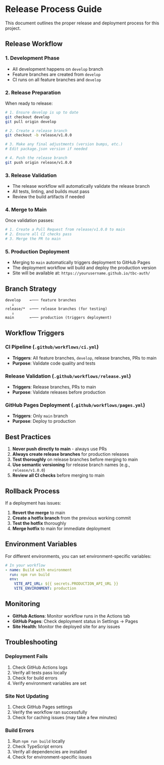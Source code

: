 # Release Process Guide

This document outlines the proper release and deployment process for this project.

## Release Workflow

### 1. Development Phase

- All development happens on `develop` branch
- Feature branches are created from `develop`
- CI runs on all feature branches and `develop`

### 2. Release Preparation

When ready to release:

```bash
# 1. Ensure develop is up to date
git checkout develop
git pull origin develop

# 2. Create a release branch
git checkout -b release/v1.0.0

# 3. Make any final adjustments (version bumps, etc.)
# Edit package.json version if needed

# 4. Push the release branch
git push origin release/v1.0.0
```

### 3. Release Validation

- The release workflow will automatically validate the release branch
- All tests, linting, and builds must pass
- Review the build artifacts if needed

### 4. Merge to Main

Once validation passes:

```bash
# 1. Create a Pull Request from release/v1.0.0 to main
# 2. Ensure all CI checks pass
# 3. Merge the PR to main
```

### 5. Production Deployment

- Merging to `main` automatically triggers deployment to GitHub Pages
- The deployment workflow will build and deploy the production version
- Site will be available at: `https://yourusername.github.io/tbc-auth/`

## Branch Strategy

```
develop    ←─── feature branches
   ↓
release/*  ←─── release branches (for testing)
   ↓
main       ←─── production (triggers deployment)
```

## Workflow Triggers

### CI Pipeline (`.github/workflows/ci.yml`)

- **Triggers**: All feature branches, `develop`, release branches, PRs to main
- **Purpose**: Validate code quality and tests

### Release Validation (`.github/workflows/release.yml`)

- **Triggers**: Release branches, PRs to main
- **Purpose**: Validate releases before production

### GitHub Pages Deployment (`.github/workflows/pages.yml`)

- **Triggers**: Only `main` branch
- **Purpose**: Deploy to production

## Best Practices

1. **Never push directly to main** - always use PRs
2. **Always create release branches** for production releases
3. **Test thoroughly** on release branches before merging to main
4. **Use semantic versioning** for release branch names (e.g., `release/v1.0.0`)
5. **Review all CI checks** before merging to main

## Rollback Process

If a deployment has issues:

1. **Revert the merge** to main
2. **Create a hotfix branch** from the previous working commit
3. **Test the hotfix** thoroughly
4. **Merge hotfix** to main for immediate deployment

## Environment Variables

For different environments, you can set environment-specific variables:

```yaml
# In your workflow
- name: Build with environment
  run: npm run build
  env:
    VITE_API_URL: ${{ secrets.PRODUCTION_API_URL }}
    VITE_ENVIRONMENT: production
```

## Monitoring

- **GitHub Actions**: Monitor workflow runs in the Actions tab
- **GitHub Pages**: Check deployment status in Settings → Pages
- **Site Health**: Monitor the deployed site for any issues

## Troubleshooting

### Deployment Fails

1. Check GitHub Actions logs
2. Verify all tests pass locally
3. Check for build errors
4. Verify environment variables are set

### Site Not Updating

1. Check GitHub Pages settings
2. Verify the workflow ran successfully
3. Check for caching issues (may take a few minutes)

### Build Errors

1. Run `npm run build` locally
2. Check TypeScript errors
3. Verify all dependencies are installed
4. Check for environment-specific issues
